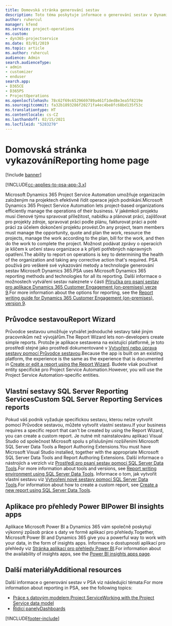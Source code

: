 ```yaml
---
title: Domovská stránka generování sestav
description: Toto téma poskytuje informace o generování sestav v Dynamics 365 Project Service Automation.
author: ruhercul
manager: kfend
ms.service: project-operations
ms.custom:
- dyn365-projectservice
ms.date: 03/01/2019
ms.topic: article
ms.author: ruhercul
audience: Admin
search.audienceType:
- admin
- customizer
- enduser
search.app:
- D365CE
- D365PS
- ProjectOperations
ms.openlocfilehash: 78c62f69c6529669789a461f1ded8e3ea5f8219e
ms.sourcegitcommit: fa32b1893286f20271fa4ec4be8fc68bd135f53c
ms.translationtype: HT
ms.contentlocale: cs-CZ
ms.lasthandoff: 02/15/2021
ms.locfileid: "5283270"
---
```

# <a name="reporting-home-page"></a><span data-ttu-id="64125-103">Domovská stránka vykazování</span><span class="sxs-lookup"><span data-stu-id="64125-103">Reporting home page</span></span>

[!include [banner](../includes/psa-now-project-operations.md)]

[!INCLUDE[cc-applies-to-psa-app-3.x](../includes/cc-applies-to-psa-app-3x.md)]

<span data-ttu-id="64125-104">Microsoft Dynamics 365 Project Service Automation umožňuje organizacím založeným na projektech efektivně řídit operace jejich podnikání.</span><span class="sxs-lookup"><span data-stu-id="64125-104">Microsoft Dynamics 365 Project Service Automation lets project-based organizations efficiently manage the operations of their business.</span></span> <span data-ttu-id="64125-105">V jakémkoli projektu musí členové týmu spravovat příležitost, nabídku a plánovat práci, zajišťovat pro projekty zdroje, spravovat práci podle plánu, fakturovat práci a poté práci za účelem dokončení projektu provést.</span><span class="sxs-lookup"><span data-stu-id="64125-105">On any project, team members must manage the opportunity, quote and plan the work, resource the projects, manage the work according to the plan, bill for the work, and then do the work to complete the project.</span></span> <span data-ttu-id="64125-106">Možnost podávat zprávy o operacích je klíčem k určení stavu organizace a k přijetí potřebných nápravných opatření.</span><span class="sxs-lookup"><span data-stu-id="64125-106">The ability to report on operations is key to determining the health of the organization and taking any corrective action that's required.</span></span> <span data-ttu-id="64125-107">PSA používá pro veškeré své vykazování metody a technologie generování sestav Microsoft Dynamics 365.</span><span class="sxs-lookup"><span data-stu-id="64125-107">PSA uses Microsoft Dynamics 365 reporting methods and technologies for all its reporting.</span></span> <span data-ttu-id="64125-108">Další informace o možnostech vytváření sestav naleznete v části [Příručka pro psaní sestav pro aplikace Dynamics 365 Customer Engagement (on-premises) verze 9](https://docs.microsoft.com/dynamics365/customerengagement/on-premises/analytics/reporting-analytics-with-dynamics-365).</span><span class="sxs-lookup"><span data-stu-id="64125-108">For more information about the options for reporting, see the [Report writing guide for Dynamics 365 Customer Engagement (on-premises), version 9](https://docs.microsoft.com/dynamics365/customerengagement/on-premises/analytics/reporting-analytics-with-dynamics-365).</span></span>

## <a name="report-wizard"></a><span data-ttu-id="64125-109">Průvodce sestavou</span><span class="sxs-lookup"><span data-stu-id="64125-109">Report Wizard</span></span>

<span data-ttu-id="64125-110">Průvodce sestavou umožňuje vytvářet jednoduché sestavy také jiným pracovníkům než vývojářům.</span><span class="sxs-lookup"><span data-stu-id="64125-110">The Report Wizard lets non-developers create simple reports.</span></span> <span data-ttu-id="64125-111">Protože je aplikace sestavena na existující platformě, je toto prostředí stejné jako prostředí dokumentované v [Vytvoření nebo úprava sestavy pomocí Průvodce sestavou](https://docs.microsoft.com/dynamics365/customerengagement/on-premises/basics/create-edit-copy-report-wizard).</span><span class="sxs-lookup"><span data-stu-id="64125-111">Because the app is built on an existing platform, the experience is the same as the experience that is documented in [Create or edit a report using the Report Wizard](https://docs.microsoft.com/dynamics365/customerengagement/on-premises/basics/create-edit-copy-report-wizard).</span></span> <span data-ttu-id="64125-112">Budete však používat entity specifické pro Project Service Automation.</span><span class="sxs-lookup"><span data-stu-id="64125-112">However, you will use the Project Service Automation-specific entities.</span></span>

## <a name="custom-sql-server-reporting-services-reports"></a><span data-ttu-id="64125-113">Vlastní sestavy SQL Server Reporting Services</span><span class="sxs-lookup"><span data-stu-id="64125-113">Custom SQL Server Reporting Services reports</span></span>

<span data-ttu-id="64125-114">Pokud váš podnik vyžaduje specifickou sestavu, kterou nelze vytvořit pomocí Průvodce sestavou, můžete vytvořit vlastní sestavu.</span><span class="sxs-lookup"><span data-stu-id="64125-114">If your business requires a specific report that can't be created by using the Report Wizard, you can create a custom report.</span></span> <span data-ttu-id="64125-115">Je nutné mít nainstalovánu aplikaci Visual Studio od společnost Microsoft spolu s příslušnými rozšířeními Microsoft SQL Server Data Tools a Report Authoring Extensions.</span><span class="sxs-lookup"><span data-stu-id="64125-115">You must have Microsoft Visual Studio installed, together with the appropriate Microsoft SQL Server Data Tools and Report Authoring Extensions.</span></span> <span data-ttu-id="64125-116">Další informace o nástrojích a verzích viz [Prostředí pro psaní sestav pomocí SQL Server Data Tools](https://docs.microsoft.com/dynamics365/customerengagement/on-premises/analytics/report-writing-environment-using-sql-server-data-tools).</span><span class="sxs-lookup"><span data-stu-id="64125-116">For more information about tools and versions, see [Report writing environment using SQL Server Data Tools](https://docs.microsoft.com/dynamics365/customerengagement/on-premises/analytics/report-writing-environment-using-sql-server-data-tools).</span></span> <span data-ttu-id="64125-117">Informace o tom, jak vytvořit vlastní sestavu viz [Vytvoření nové sestavy pomocí SQL Server Data Tools](https://docs.microsoft.com/dynamics365/customerengagement/on-premises/analytics/create-a-new-report-using-sql-server-data-tools).</span><span class="sxs-lookup"><span data-stu-id="64125-117">For information about how to create a custom report, see [Create a new report using SQL Server Data Tools](https://docs.microsoft.com/dynamics365/customerengagement/on-premises/analytics/create-a-new-report-using-sql-server-data-tools).</span></span>

## <a name="power-bi-insights-apps"></a><span data-ttu-id="64125-118">Aplikace pro přehledy Power BI</span><span class="sxs-lookup"><span data-stu-id="64125-118">Power BI insights apps</span></span>

<span data-ttu-id="64125-119">Aplikace Microsoft Power BI a Dynamics 365 vám společně poskytují výkonný způsob práce s daty ve formě aplikací pro přehledy.</span><span class="sxs-lookup"><span data-stu-id="64125-119">Together, Microsoft Power BI and Dynamics 365 give you a powerful way to work with your data, in the form of insights apps.</span></span> <span data-ttu-id="64125-120">Informace o dostupnosti aplikací pro přehledy viz [Stránka aplikací pro přehledy Power BI](https://powerbi.microsoft.com/power-bi-insights-apps/).</span><span class="sxs-lookup"><span data-stu-id="64125-120">For information about the availability of insights apps, see the [Power BI insights apps page](https://powerbi.microsoft.com/power-bi-insights-apps/).</span></span>


## <a name="additional-resources"></a><span data-ttu-id="64125-121">Další materiály</span><span class="sxs-lookup"><span data-stu-id="64125-121">Additional resources</span></span>
<span data-ttu-id="64125-122">Další informace o generování sestav v PSA viz následující témata:</span><span class="sxs-lookup"><span data-stu-id="64125-122">For more information about reporting in PSA, see the following topics:</span></span>

- [<span data-ttu-id="64125-123">Práce s datovým modelem Project Service</span><span class="sxs-lookup"><span data-stu-id="64125-123">Working with the Project Service data model</span></span>](reports-working-project-service-data-model.md)
- [<span data-ttu-id="64125-124">Řídicí panely</span><span class="sxs-lookup"><span data-stu-id="64125-124">Dashboards</span></span>](reports-dashboards.md)



[!INCLUDE[footer-include](../includes/footer-banner.md)]